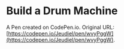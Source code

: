 # Build a Drum Machine

A Pen created on CodePen.io. Original URL: [https://codepen.io/Jeudiel/pen/wvyPggW](https://codepen.io/Jeudiel/pen/wvyPggW).

